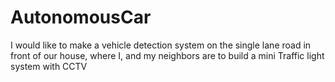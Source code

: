 # AutonomousCar
I would like to make a vehicle detection system on the single lane road in front of our house, where I, and my neighbors are to build a mini Traffic light system with CCTV
